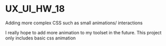 # UX_UI_HW_18
Adding more complex CSS such as small animations/ interactions

I really hope to add more animation to my toolset in the future. This project only includes basic css animation

